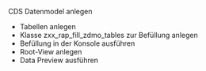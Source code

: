 CDS Datenmodel anlegen

- Tabellen anlegen
- Klasse zxx_rap_fill_zdmo_tables zur Befüllung anlegen
- Befüllung in der Konsole ausführen
- Root-View anlegen
- Data Preview ausführen
